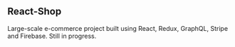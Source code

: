 ## React-Shop
Large-scale e-commerce project built using React, Redux, GraphQL, Stripe and Firebase. Still in progress.
